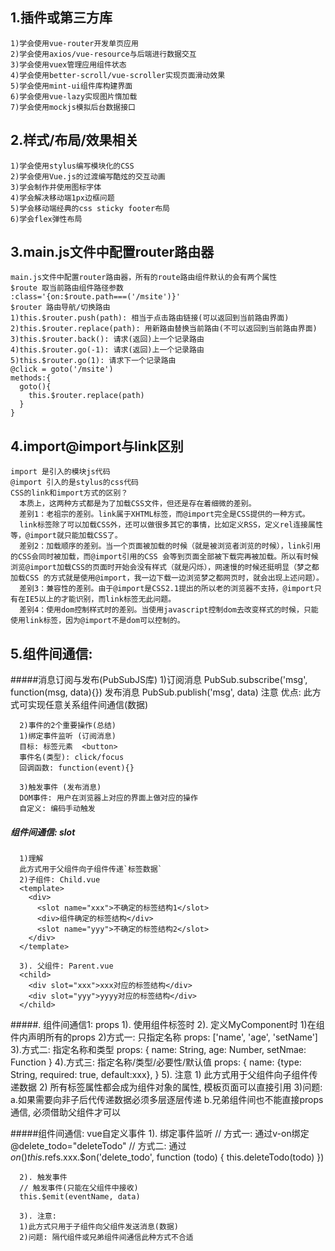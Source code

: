 ## 1.插件或第三方库
    1)学会使用vue-router开发单页应用
    2)学会使用axios/vue-resource与后端进行数据交互
    3)学会使用vuex管理应用组件状态
    4)学会使用better-scroll/vue-scroller实现页面滑动效果
    5)学会使用mint-ui组件库构建界面
    6)学会使用vue-lazy实现图片惰加载
    7)学会使用mockjs模拟后台数据接口
## 2.样式/布局/效果相关
    1)学会使用stylus编写模块化的CSS
    2)学会使用Vue.js的过渡编写酷炫的交互动画
    3)学会制作并使用图标字体
    4)学会解决移动端1px边框问题
    5)学会移动端经典的css sticky footer布局
    6)学会flex弹性布局
## 3.main.js文件中配置router路由器
    main.js文件中配置router路由器，所有的route路由组件默认的会有两个属性
    $route 取当前路由组件路径参数
    :class='{on:$route.path===('/msite')}'
    $router 路由导航/切换路由
    1)this.$router.push(path): 相当于点击路由链接(可以返回到当前路由界面)
    2)this.$router.replace(path): 用新路由替换当前路由(不可以返回到当前路由界面)
    3)this.$router.back(): 请求(返回)上一个记录路由
    4)this.$router.go(-1): 请求(返回)上一个记录路由
    5)this.$router.go(1): 请求下一个记录路由
    @click = goto('/msite')
    methods:{
      goto(){
        this.$router.replace(path)
      }
    }
## 4.import@import与link区别
    import 是引入的模块js代码
    @import 引入的是stylus的css代码
    CSS的link和import方式的区别？
      本质上，这两种方式都是为了加载CSS文件，但还是存在着细微的差别。
      差别1：老祖宗的差别。link属于XHTML标签，而@import完全是CSS提供的一种方式。
      link标签除了可以加载CSS外，还可以做很多其它的事情，比如定义RSS，定义rel连接属性等，@import就只能加载CSS了。
      差别2：加载顺序的差别。当一个页面被加载的时候（就是被浏览者浏览的时候），link引用的CSS会同时被加载，而@import引用的CSS 会等到页面全部被下载完再被加载。所以有时候浏览@import加载CSS的页面时开始会没有样式（就是闪烁），网速慢的时候还挺明显（梦之都加载CSS 的方式就是使用@import，我一边下载一边浏览梦之都网页时，就会出现上述问题）。
      差别3：兼容性的差别。由于@import是CSS2.1提出的所以老的浏览器不支持，@import只有在IE5以上的才能识别，而link标签无此问题。
      差别4：使用dom控制样式时的差别。当使用javascript控制dom去改变样式的时候，只能使用link标签，因为@import不是dom可以控制的。
## 5.组件间通信:
#####消息订阅与发布(PubSubJS库)
      1)订阅消息
      PubSub.subscribe('msg', function(msg, data){})
      发布消息
      PubSub.publish('msg', data)
      注意
      优点: 此方式可实现任意关系组件间通信(数据)

      2)事件的2个重要操作(总结)
      1)绑定事件监听 (订阅消息)
      目标: 标签元素  <button>
      事件名(类型): click/focus
      回调函数: function(event){}

      3)触发事件 (发布消息)
      DOM事件: 用户在浏览器上对应的界面上做对应的操作
      自定义: 编码手动触发

##### 组件间通信: slot
      1)理解
      此方式用于父组件向子组件传递`标签数据`
      2)子组件: Child.vue
      <template>
        <div>
          <slot name="xxx">不确定的标签结构1</slot>
          <div>组件确定的标签结构</div>
          <slot name="yyy">不确定的标签结构2</slot>
        </div>
      </template>

      3). 父组件: Parent.vue
      <child>
        <div slot="xxx">xxx对应的标签结构</div>
        <div slot="yyy">yyyy对应的标签结构</div>
      </child>

#####. 组件间通信1: props
      1). 使用组件标签时
        <my-component name='tom' :age='3' :set-name='setName'></my-component>
      2). 定义MyComponent时
      1)在组件内声明所有的props
      2)方式一: 只指定名称
      props: ['name', 'age', 'setName']
      3).方式二: 指定名称和类型
        props: {
          name: String,
          age: Number,
          setNmae: Function
        }
      4).方式三: 指定名称/类型/必要性/默认值
        props: {
           name: {type: String, required: true, default:xxx},
        }
      5). 注意
      1)	此方式用于父组件向子组件传递数据
      2)	所有标签属性都会成为组件对象的属性, 模板页面可以直接引用
      3)问题:
      a.如果需要向非子后代传递数据必须多层逐层传递
      b.兄弟组件间也不能直接props通信, 必须借助父组件才可以

#####组件间通信: vue自定义事件
      1). 绑定事件监听
      // 方式一: 通过v-on绑定
      @delete_todo="deleteTodo"
      // 方式二: 通过$on()
      this.$refs.xxx.$on('delete_todo', function (todo) {
      this.deleteTodo(todo)
      })

      2). 触发事件
      // 触发事件(只能在父组件中接收)
      this.$emit(eventName, data)

      3). 注意:
      1)此方式只用于子组件向父组件发送消息(数据)
      2)问题: 隔代组件或兄弟组件间通信此种方式不合适
